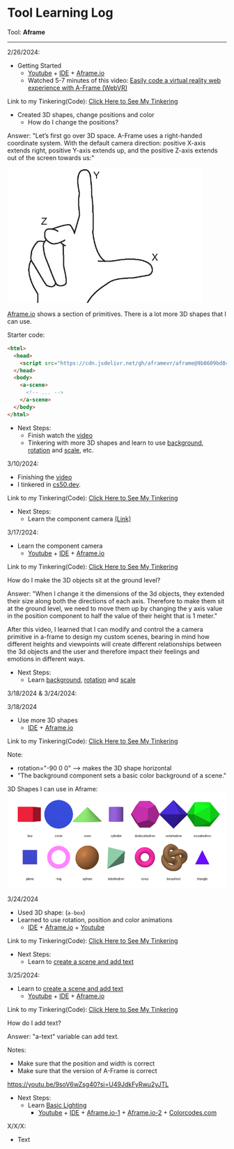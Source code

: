 # Tool Learning Log

Tool: **Aframe**

---

2/26/2024:
* Getting Started
  * [Youtube](https://youtu.be/jhEfT9YjLcU?si=7MmcYtvEusZUHGti) + [IDE](cs50.dev) + [Aframe.io](aframe.io)
  * Watched 5-7 minutes of this video: [Easily code a virtual reality web experience with A-Frame (WebVR)](https://youtu.be/jhEfT9YjLcU?si=7MmcYtvEusZUHGti)

Link to my Tinkering(Code): [Click Here to See My Tinkering](https://github.com/nancyc0337/sep10-freedom-project/blob/main/tinkering-1/index.html)

* Created 3D shapes, change positions and color
  * How do I change the positions?

Answer: "Let’s first go over 3D space. A-Frame uses a right-handed coordinate system. With the default camera direction: positive X-axis extends right, positive Y-axis extends up, and the positive Z-axis extends out of the screen towards us:"

![Alt text](image.png)

[Aframe.io](aframe.io) shows a section of primitives. There is a lot more 3D shapes that I can use.

Starter code:
```html
<html>
  <head>
    <script src="https://cdn.jsdelivr.net/gh/aframevr/aframe@9b8609bd84a292ef97bf1e8589401ae0d3201280/dist/aframe-master.min.js"></script>
  </head>
  <body>
    <a-scene>
      <!-- ... -->
    </a-scene>
  </body>
</html>
```
 * Next Steps:
   * Finish watch the [video](https://youtu.be/jhEfT9YjLcU?si=7MmcYtvEusZUHGti)
   * Tinkering with more 3D shapes and learn to use [background](https://aframe.io/docs/1.5.0/components/background.html#properties), [rotation](https://aframe.io/docs/1.5.0/components/rotation.html) and [scale](https://aframe.io/docs/1.5.0/components/scale.html), etc.

3/10/2024:
* Finishing the [video](https://youtu.be/jhEfT9YjLcU?si=7MmcYtvEusZUHGti)
* I tinkered in [cs50.dev](cs50.dev).

Link to my Tinkering(Code): [Click Here to See My Tinkering](https://github.com/nancyc0337/sep10-freedom-project/blob/main/tinkering-2/index.html)

* Next Steps:
  * Learn the component camera [(Link)](https://aframe.io/docs/1.5.0/components/camera.html)

3/17/2024:
* Learn the component camera
  * [Youtube](https://www.youtube.com/watch?v=kygiaSx6kbM) + [IDE](cs50.dev) + [Aframe.io](https://aframe.io/docs/1.5.0/components/camera.html#)

Link to my Tinkering(Code): [Click Here to See My Tinkering](https://github.com/nancyc0337/sep10-freedom-project/blob/main/tinkering-3/index.html)

How do I make the 3D objects sit at the ground level?

Answer: "When I change it the dimensions of the 3d objects, they extended their size along both the directions of each axis. Therefore to make them sit at the ground level, we need to move them up by changing the y axis value in the position component to half the value of their height that is 1 meter."

After this video, I learned that I can modify and control the a camera primitive in a-frame to design my custom scenes, bearing in mind how different heights and viewpoints will create different relationships between the 3d objects and the user and therefore impact their feelings and emotions in different ways.

* Next Steps:
  * Learn [background](https://aframe.io/docs/1.5.0/components/background.html#properties), [rotation](https://aframe.io/docs/1.5.0/components/rotation.html) and [scale](https://aframe.io/docs/1.5.0/components/scale.html)

3/18/2024 & 3/24/2024:

3/18/2024
* Use more 3D shapes
  * [IDE](cs50.dev) + [Aframe.io](https://aframe.io/docs/1.5.0/introduction/)

Link to my Tinkering(Code): [Click Here to See My Tinkering](https://github.com/nancyc0337/sep10-freedom-project/blob/main/tinkering-4/index.html)

Note:
* rotation="-90 0 0" --> makes the 3D shape horizontal
* "The background component sets a basic color background of a scene."

3D Shapes I can use in Aframe:
![alt text](image-2.png)

3/24/2024
* Used 3D shape: (`a-box`)
* Learned to use rotation, position and color animations
  * [IDE](cs50.dev) + [Aframe.io](https://aframe.io/docs/1.5.0/components/animation.html) + [Youtube](https://youtu.be/JDAdQV4YWRc?si=aFZdYRkCGUEhNHI5)

Link to my Tinkering(Code): [Click Here to See My Tinkering](https://github.com/nancyc0337/sep10-freedom-project/blob/main/tinkering-5/index.html)

* Next Steps:
  * Learn to [create a scene and add text](https://youtu.be/cHWO-nWWe5w?si=8s110b6XY4_BMSWY)

3/25/2024:
* Learn to [create a scene and add text](https://youtu.be/cHWO-nWWe5w?si=8s110b6XY4_BMSWY)
  * [Youtube](https://youtu.be/cHWO-nWWe5w?si=8s110b6XY4_BMSWY) + [IDE](cs50.dev) + [Aframe.io](https://aframe.io/docs/1.5.0/introduction/)

Link to my Tinkering(Code): [Click Here to See My Tinkering](https://github.com/nancyc0337/sep10-freedom-project/blob/main/tinkering-6/index.html)

How do I add text?

Answer: "a-text" variable can add text.

Notes:
* Make sure that the position and width is correct
* Make sure that the version of A-Frame is correct

https://youtu.be/9soV6wZsg40?si=U49JdkFyRwu2yJTL
* Next Steps:
  * Learn [Basic Lighting](https://youtu.be/cHWO-nWWe5w?si=8s110b6XY4_BMSWY)
    * [Youtube](https://youtu.be/cHWO-nWWe5w?si=8s110b6XY4_BMSWY) + [IDE](cs50.dev) + [Aframe.io-1](https://aframe.io/docs/0.5.0/components/light.html#sidebar) + [Aframe.io-2](https://aframe.io/docs/0.5.0/primitives/a-light.html#sidebar) + [Colorcodes.com](https://htmlcolorcodes.com/)

X/X/X:
* Text

<!--
* Links you used today (websites, videos, etc)
* Things you tried, progress you made, etc
* Challenges, a-ha moments, etc
* Questions you still have
* What you're going to try next
-->
